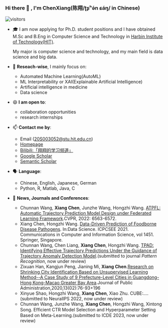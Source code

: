 ### Hi there 👋 , I'm ChenXiang(陈翔/ʈʂʰə́n ɕáŋ/ in Chinese)

![visitors](https://visitor-badge.glitch.me/badge?page_id=https://github.com/ChenXiang1998)

- 🎓 I am now applying for Ph.D. student positions and I have obtained M.Sc and B.Eng in Computer Science and Technology in [Harbin Institute of Technology(HIT)](http://www.hit.edu.cn).

  My major is computer science and technology, and my main field is data science and big data.

- 🔭 **Reseach-wise**, I mainly focus on:
    - Automated Machine Learning(AutoML)
    - ML Interpretability or XAI(Explainable Artificial Intelligence)
    - Artificial intelligence in medicine
    - Data science

- 😄 **I am open to**:
    - collaboration opportunities
    - research internships

- 📫 **Contact me by**:
    - Email (20S003052@stu.hit.edu.cn)
    - [Homepage](https://chenxiang1998.github.io/)
    - [Bilibili:「翔翔的学习频道」](https://space.bilibili.com/1586658)
    - [Google Scholar](https://scholar.google.com.hk/citations?user=-_-FfdQAAAAJ&hl=zh-CN)
    - [Semantic Scholar](https://www.semanticscholar.org/author/Xiang-Chen/2143735745)

- 🗣️ **Language**:
    - Chinese, English, Japanese, German
    - Python, R, Matlab, Java, C

- 💬 **News, Journals and Conferences**:
    - Chunnan Wang, **Xiang Chen**, Junzhe Wang, Hongzhi Wang. [ATPFL: Automatic Trajectory Prediction Model Design under Federated Learning Framework](https://openaccess.thecvf.com/content/CVPR2022/html/Wang_ATPFL_Automatic_Trajectory_Prediction_Model_Design_Under_Federated_Learning_Framework_CVPR_2022_paper.html).CVPR, 2022: 6563-6572.
     - Xiang Chen, Hongzhi Wang. [Data-Driven Prediction of Foodborne Disease Pathogens](https://link.springer.com/chapter/10.1007/978-981-16-5940-9_8). In:Data Science. ICPCSEE 2021. Communications in Computer and Information Science, vol 1451. Springer, Singapore.
     - Chunnan Wang, Chen Liang, **Xiang Chen**, Hongzhi Wang. [TPAD: Identifying Effective Trajectory Predictions Under the Guidance of Trajectory Anomaly Detection Model](https://arxiv.org/abs/2201.02941).(submitted to journal *Pattern Recognition*, now under review)
     - Zixuan Han, Kangjun Peng, Jianing Mi, **Xiang Chen**.[Research on Shrinking City Identification Based on Unsupervised Learning Method--A Case Study of 9 Prefecture-Level Cities in Guangdong-Hong Kong-Macao Greater Bay Area](https://kns.cnki.net/KCMS/detail/detail.aspx?dbcode=CJFD&filename=GGXZ202002007).Journal of Public Administration,2020,13(02):76-93+196
     - Xinyue Shao, Hongzhi Wang, **Xiang Chen**, Xiao Zhu. CUBE:....(submitted to NeuralIPS 2022, now under review)
     - Chunnan Wang, Junzhe Wang, **Xiang Chen**, Hongzhi Wang, Xintong Song. Efﬁcient CTR Model Selection and Hyperparameter Setting Based on Meta-Learning.(submitted to ICDE 2023, now under review)
#    



